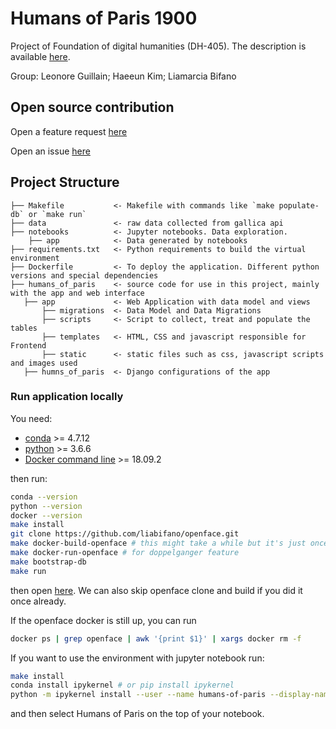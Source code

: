 # Humans of Paris 1900

Project of Foundation of digital humanities (DH-405). The description is available [here](http://fdh.epfl.ch/index.php/Humans_of_Paris_1900).
 
Group: Leonore Guillain; Haeeun Kim; Liamarcia Bifano


## Open source contribution
Open a feature request [here](https://github.com/liabifano/humans-of-paris-1900/issues/new?assignees=&labels=&template=feature_request.md&title=)

Open an issue [here](https://github.com/liabifano/humans-of-paris-1900/issues/new?assignees=&labels=&template=bug_report.md&title=)


## Project Structure
    ├── Makefile           <- Makefile with commands like `make populate-db` or `make run`
    ├── data               <- raw data collected from gallica api
    ├── notebooks          <- Jupyter notebooks. Data exploration.
        ├── app            <- Data generated by notebooks 
    ├── requirements.txt   <- Python requirements to build the virtual environment
    ├── Dockerfile         <- To deploy the application. Different python versions and special dependencies
    ├── humans_of_paris    <- source code for use in this project, mainly with the app and web interface
       ├── app             <- Web Application with data model and views 
           ├── migrations  <- Data Model and Data Migrations
           ├── scripts     <- Script to collect, treat and populate the tables
           ├── templates   <- HTML, CSS and javascript responsible for Frontend
           ├── static      <- static files such as css, javascript scripts and images used
       ├── humns_of_paris  <- Django configurations of the app
    
   
   ### Run application locally
   
   You need: 
   - [conda](https://docs.conda.io/en/latest/) >= 4.7.12
   - [python](https://www.python.org/downloads/release/python-366/) >= 3.6.6
   - [Docker command line](https://docs.docker.com/engine/reference/commandline/cli/) >= 18.09.2
   
   then run: 
   ```bash
   conda --version
   python --version
   docker --version
   make install
   git clone https://github.com/liabifano/openface.git
   make docker-build-openface # this might take a while but it's just once
   make docker-run-openface # for doppelganger feature
   make bootstrap-db
   make run
   ```
   then open [here](http://127.0.0.1:8000/). We can also skip openface clone and build if you did it once already.
   

If the openface docker is still up, you can run 
```bash
docker ps | grep openface | awk '{print $1}' | xargs docker rm -f
```
   

If you want to use the environment with jupyter notebook run:
 ```bash
 make install
 conda install ipykernel # or pip install ipykernel
 python -m ipykernel install --user --name humans-of-paris --display-name "Humans of Paris"
 ```
 and then select Humans of Paris on the top of your notebook.
